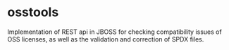 # osstools
Implementation of REST api in JBOSS for checking compatibility issues of OSS licenses, as well as the validation and correction of SPDX files.
